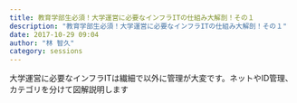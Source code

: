 ```yaml
---
title: 教育学部生必須！大学運営に必要なインフラITの仕組み大解剖！その１
description: "教育学部生必須！大学運営に必要なインフラITの仕組み大解剖！その１"
date: 2017-10-29 09:04
author: "林 智久"
category: sessions
---
```

大学運営に必要なインフラITは繊細で以外に管理が大変です。ネットやID管理、カテゴリを分けて図解説明します